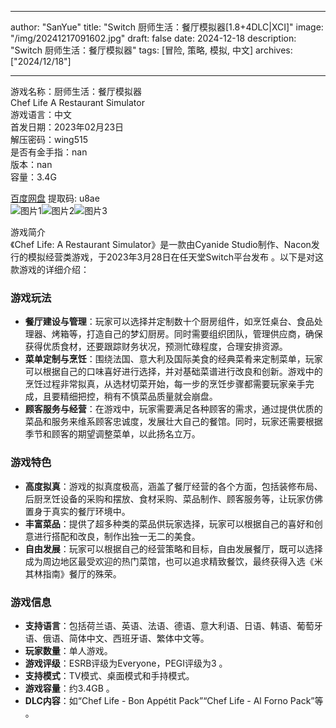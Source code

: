 
---
author: "SanYue"
title: "Switch 厨师生活：餐厅模拟器[1.8+4DLC|XCI]"
image: "/img/20241217091602.jpg"
draft: false
date: 2024-12-18
description: "Switch 厨师生活：餐厅模拟器"
tags: [冒险, 策略, 模拟, 中文]
archives: ["2024/12/18"]

---

游戏名称：厨师生活：餐厅模拟器   
Chef Life  A Restaurant Simulator    
游戏语言：中文  
首发日期：2023年02月23日  
解压密码：wing515  
是否有金手指：nan  
版本：nan   
容量：3.4G

[百度网盘](https://pan.baidu.com/s/1vKArpXttcJ_qA2BUns2kdA) 提取码: u8ae  
![图片1](/img/f8def4.jpg)![图片2](/img/f2a555.jpg)![图片3](/img/242b72.jpg)  

游戏简介  
《Chef Life: A Restaurant Simulator》是一款由Cyanide Studio制作、Nacon发行的模拟经营类游戏，于2023年3月28日在任天堂Switch平台发布 。以下是对这款游戏的详细介绍：

### 游戏玩法
- **餐厅建设与管理**：玩家可以选择并定制数十个厨房组件，如烹饪桌台、食品处理器、烤箱等，打造自己的梦幻厨房。同时需要组织团队，管理供应商，确保获得优质食材，还要跟踪财务状况，预测忙碌程度，合理安排资源。
- **菜单定制与烹饪**：围绕法国、意大利及国际美食的经典菜肴来定制菜单，玩家可以根据自己的口味喜好进行选择，并对基础菜谱进行改良和创新。游戏中的烹饪过程非常拟真，从选材切菜开始，每一步的烹饪步骤都需要玩家亲手完成，且要精细把控，稍有不慎菜品质量就会崩盘。
- **顾客服务与经营**：在游戏中，玩家需要满足各种顾客的需求，通过提供优质的菜品和服务来维系顾客忠诚度，发展壮大自己的餐馆。同时，玩家还需要根据季节和顾客的期望调整菜单，以此扬名立万。

### 游戏特色
- **高度拟真**：游戏的拟真度极高，涵盖了餐厅经营的各个方面，包括装修布局、后厨烹饪设备的采购和摆放、食材采购、菜品制作、顾客服务等，让玩家仿佛置身于真实的餐厅环境中。
- **丰富菜品**：提供了超多种类的菜品供玩家选择，玩家可以根据自己的喜好和创意进行搭配和改良，制作出独一无二的美食。
- **自由发展**：玩家可以根据自己的经营策略和目标，自由发展餐厅，既可以选择成为周边地区最受欢迎的热门菜馆，也可以追求精致餐饮，最终获得入选《米其林指南》餐厅的殊荣。

### 游戏信息
- **支持语言**：包括荷兰语、英语、法语、德语、意大利语、日语、韩语、葡萄牙语、俄语、简体中文、西班牙语、繁体中文等。
- **玩家数量**：单人游戏。
- **游戏评级**：ESRB评级为Everyone，PEGI评级为3 。
- **支持模式**：TV模式、桌面模式和手持模式。
- **游戏容量**：约3.4GB 。
- **DLC内容**：如“Chef Life - Bon Appétit Pack”“Chef Life - Al Forno Pack”等 。
